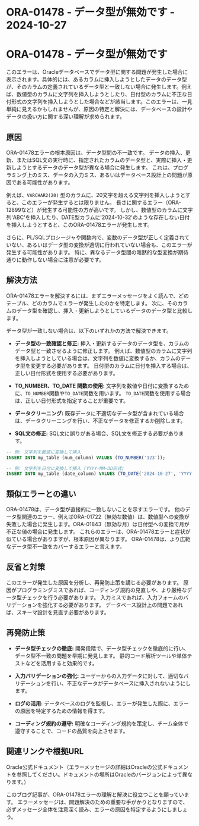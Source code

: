 # ORA-01478 - データ型が無効です - 2024-10-27

# ORA-01478 - データ型が無効です

このエラーは、Oracleデータベースでデータ型に関する問題が発生した場合に表示されます。具体的には、あるカラムに挿入しようとしたデータのデータ型が、そのカラムの定義されているデータ型と一致しない場合に発生します。例えば、数値型のカラムに文字列を挿入しようとしたり、日付型のカラムに不正な日付形式の文字列を挿入しようとした場合などが該当します。このエラーは、一見単純に見えるかもしれませんが、原因の特定と解決には、データベースの設計やデータの扱い方に関する深い理解が求められます。


## 原因

ORA-01478エラーの根本原因は、データ型間の不一致です。  データの挿入、更新、またはSQL文の実行時に、指定されたカラムのデータ型と、実際に挿入・更新しようとするデータのデータ型が異なる場合に発生します。  これは、プログラミング上のミス、データの入力ミス、あるいはデータベース設計上の問題が原因である可能性があります。

例えば、`VARCHAR2(20)` 型のカラムに、20文字を超える文字列を挿入しようとすると、このエラーが発生するとは限りません。  長さに関するエラー（ORA-12899など）が発生する可能性の方が高いです。  しかし、数値型のカラムに文字列'ABC'を挿入したり、DATE型カラムに'2024-10-32'のような存在しない日付を挿入しようとすると、このORA-01478エラーが発生します。

さらに、PL/SQLプロシージャや関数内で、変数のデータ型が正しく定義されていない、あるいはデータ型の変換が適切に行われていない場合も、このエラーが発生する可能性があります。  特に、異なるデータ型間の暗黙的な型変換が期待通りに動作しない場合に注意が必要です。


## 解決方法

ORA-01478エラーを解決するには、まずエラーメッセージをよく読んで、どのテーブル、どのカラムでエラーが発生したのかを特定します。  次に、そのカラムのデータ型を確認し、挿入・更新しようとしているデータのデータ型と比較します。

データ型が一致しない場合は、以下のいずれかの方法で解決できます。

* **データ型の一致確認と修正:** 挿入・更新するデータのデータ型を、カラムのデータ型と一致させるように修正します。  例えば、数値型のカラムに文字列を挿入しようとしている場合は、文字列を数値に変換するか、カラムのデータ型を変更する必要があります。  日付型のカラムに日付を挿入する場合は、正しい日付形式を使用する必要があります。

* **TO_NUMBER、TO_DATE 関数の使用:** 文字列を数値や日付に変換するために、`TO_NUMBER`関数や`TO_DATE`関数を用います。  `TO_DATE`関数を使用する場合は、正しい日付形式を指定することが重要です。

* **データクリーニング:**  既存データに不適切なデータ型が含まれている場合は、データクリーニングを行い、不正なデータを修正するか削除します。

* **SQL文の修正:**  SQL文に誤りがある場合、SQL文を修正する必要があります。

```sql
-- 例: 文字列を数値に変換して挿入
INSERT INTO my_table (num_column) VALUES (TO_NUMBER('123'));

-- 例: 文字列を日付に変換して挿入 (YYYY-MM-DD形式)
INSERT INTO my_table (date_column) VALUES (TO_DATE('2024-10-27', 'YYYY-MM-DD'));
```


## 類似エラーとの違い

ORA-01478は、データ型が直接的に一致しないことを示すエラーです。  他のデータ型関連のエラー、例えばORA-01722（無効な数値）は、数値型への変換が失敗した場合に発生します。ORA-01843（無効な月）は日付型への変換で月が不正な値の場合に発生します。  これらのエラーは、ORA-01478エラーと症状が似ている場合がありますが、根本原因が異なります。  ORA-01478は、より広範なデータ型不一致をカバーするエラーと言えます。


## 反省と対策

このエラーが発生した原因を分析し、再発防止策を講じる必要があります。  原因がプログラミングミスであれば、コーディング規約の見直しや、より厳格なデータ型チェックを行う必要があります。  入力ミスであれば、入力フォームのバリデーションを強化する必要があります。  データベース設計上の問題であれば、スキーマ設計を見直す必要があります。


## 再発防止策

* **データ型チェックの徹底:**  開発段階で、データ型チェックを徹底的に行い、データ型不一致の問題を早期に発見します。  静的コード解析ツールや単体テストなどを活用すると効果的です。

* **入力バリデーションの強化:**  ユーザーからの入力データに対して、適切なバリデーションを行い、不正なデータがデータベースに挿入されないようにします。

* **ログの活用:**  データベースのログを監視し、エラーが発生した際に、エラーの原因を特定するための情報を得ます。

* **コーディング規約の遵守:**  明確なコーディング規約を策定し、チーム全体で遵守することで、コードの品質を向上させます。


## 関連リンクや根拠URL

Oracle公式ドキュメント（エラーメッセージの詳細はOracleの公式ドキュメントを参照してください。ドキュメントの場所はOracleのバージョンによって異なります。）


このブログ記事が、ORA-01478エラーの理解と解決に役立つことを願っています。  エラーメッセージは、問題解決のための重要な手がかりとなりますので、必ずメッセージ全体を注意深く読み、エラーの原因を特定するようにしましょう。